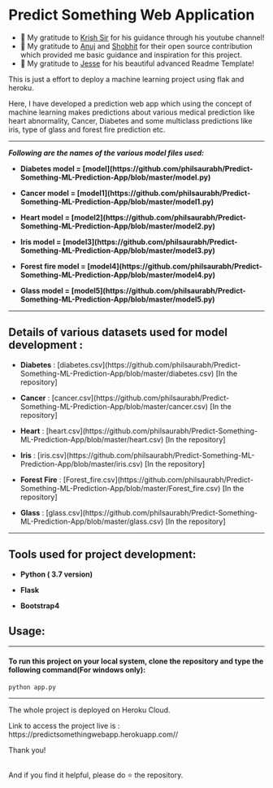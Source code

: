 # Predict Something Web Application

- 👯 My gratitude to [Krish Sir](https://github.com/krishnaik06) for his guidance through his youtube channel!
- 👯 My gratitude to [Anuj](https://github.com/anujvyas?tab=repositories) and [Shobhit](https://github.com/shobhitsrivastava-ds) for their open source contribution which provided me basic guidance and inspiration for this project.
- 👯 My gratitude to [Jesse](https://github.com/codeSTACKr) for his beautiful advanced Readme Template!
<p> This is just a effort to deploy a machine learning project using flak and heroku.</p>
<p>Here, I have developed a prediction web app which using the concept of machine learning makes predictions about various medical prediction like heart abnormality, Cancer, Diabetes and some multiclass predictions like iris, type of glass and forest fire prediction etc.</p>

<hr>

_**Following are the names of the various model files used:**_
<ul>
<li><p><b>Diabetes model = [model](https://github.com/philsaurabh/Predict-Something-ML-Prediction-App/blob/master/model.py)</b></p></li>
<li><p><b>Cancer model = [model1](https://github.com/philsaurabh/Predict-Something-ML-Prediction-App/blob/master/model1.py)</b></p></li>
<li><p><b>Heart model = [model2](https://github.com/philsaurabh/Predict-Something-ML-Prediction-App/blob/master/model2.py)</b></p></li>
<li><p><b>Iris model = [model3](https://github.com/philsaurabh/Predict-Something-ML-Prediction-App/blob/master/model3.py)</b></p></li>
<li><p><b>Forest fire model = [model4](https://github.com/philsaurabh/Predict-Something-ML-Prediction-App/blob/master/model4.py)</b></p></li>
<li><p><b>Glass model = [model5](https://github.com/philsaurabh/Predict-Something-ML-Prediction-App/blob/master/model5.py)</b></p></li>
</ul>
<hr>

## Details of various datasets used for model development : 
<ul>
<li><p><b>Diabetes</b> : [diabetes.csv](https://github.com/philsaurabh/Predict-Something-ML-Prediction-App/blob/master/diabetes.csv) [In the repository]</p></li>
<li><p><b>Cancer</b> : [cancer.csv](https://github.com/philsaurabh/Predict-Something-ML-Prediction-App/blob/master/cancer.csv) [In the repository]</p></li>
<li><p><b>Heart</b> : [heart.csv](https://github.com/philsaurabh/Predict-Something-ML-Prediction-App/blob/master/heart.csv) [In the repository]</p></li>
<li><p><b>Iris</b> : [iris.csv](https://github.com/philsaurabh/Predict-Something-ML-Prediction-App/blob/master/iris.csv) [In the repository]</p></li>
<li><p><b>Forest Fire</b> : [Forest_fire.csv](https://github.com/philsaurabh/Predict-Something-ML-Prediction-App/blob/master/Forest_fire.csv) [In the repository]</p></li>
<li><p><b>Glass</b> : [glass.csv](https://github.com/philsaurabh/Predict-Something-ML-Prediction-App/blob/master/glass.csv) [In the repository]</p></li>
</ul>

<hr>

## Tools used for project development: 
<ul>
<li><p><b>Python ( 3.7 version)</b></p></li>
<li><p><b>Flask</b></p></li>
<li><p><b>Bootstrap4</b></p></li>
</ul>

## Usage:
<hr>
 <h4> To run this project on your local system, clone the repository and type the following command(For windows only): </h3>
 
 ```
 python app.py
 ```
  
  <hr>
  
  <p> The whole project is deployed on Heroku Cloud.
  
 <p> Link to access the project live is : https://predictsomethingwebapp.herokuapp.com// <p>
  <p> Thank you!</p><br/>
  And if you find it helpful, please do ⭐ the repository.
  
